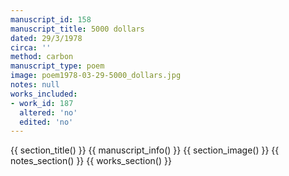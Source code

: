 ```yaml
---
manuscript_id: 158
manuscript_title: 5000 dollars
dated: 29/3/1978
circa: ''
method: carbon
manuscript_type: poem
image: poem1978-03-29-5000_dollars.jpg
notes: null
works_included:
- work_id: 187
  altered: 'no'
  edited: 'no'
---
```


{{ section_title() }}
{{ manuscript_info() }}
{{ section_image() }}
{{ notes_section() }}
{{ works_section() }}
